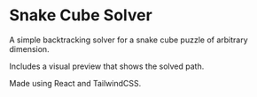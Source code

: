 # Snake Cube Solver

A simple backtracking solver for a snake cube puzzle of arbitrary dimension.

Includes a visual preview that shows the solved path.

Made using React and TailwindCSS.
